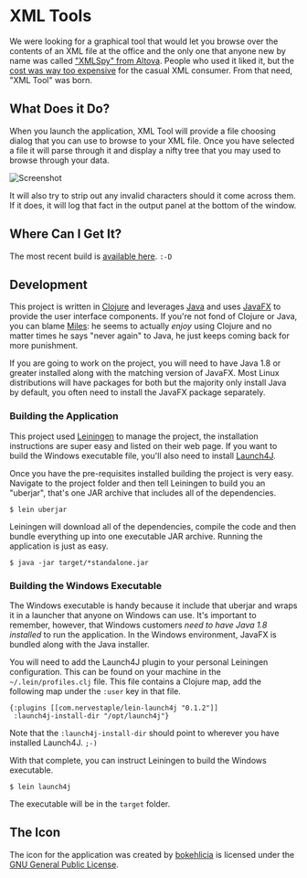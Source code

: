 # XML Tools

We were looking for a graphical tool that would let you browse over the contents
of an XML file at the office and the only one that anyone new by name was called
["XMLSpy" from Altova][0]. People who used it liked it, but the [cost was way too
expensive][1] for the casual XML consumer. From that need, "XML Tool" was born.

## What Does it Do?

When you launch the application, XML Tool will provide a file choosing dialog
that you can use to browse to your XML file. Once you have selected a file it
will parse through it and display a nifty tree that you may used to browse
through your data.

![Screenshot](http://git-east.windsor.com/cmiles/xmltool/raw/master/documentation/screenshot.png)

It will also try to strip out any invalid characters should it come across them.
If it does, it will log that fact in the output panel at the bottom of the
window.

## Where Can I Get It?

The most recent build is [available
here](http://git-east.windsor.com/cmiles/xmltool/-/jobs/5/artifacts/download?job=deploy).
`:-D`

## Development

This project is written in [Clojure][2] and leverages [Java][3] and uses
[JavaFX][4] to provide the user interface components. If you're not fond of
Clojure or Java, you can blame [Miles][5]: he seems to actually _enjoy_ using
Clojure and no matter times he says "never again" to Java, he just keeps coming
back for more punishment.

If you are going to work on the project, you will need to have Java 1.8 or
greater installed along with the matching version of JavaFX. Most Linux
distributions will have packages for both but the majority only install Java by
default, you often need to install the JavaFX package separately.

### Building the Application

This project used [Leiningen][6] to manage the project, the installation
instructions are super easy and listed on their web page. If you want to build
the Windows executable file, you'll also need to install [Launch4J][7].

Once you have the pre-requisites installed building the project is very easy.
Navigate to the project folder and then tell Leiningen to build you an
"uberjar", that's one JAR archive that includes all of the dependencies.

    $ lein uberjar
    
Leiningen will download all of the dependencies, compile the code and then
bundle everything up into one executable JAR archive. Running the application is
just as easy.

    $ java -jar target/*standalone.jar
    
### Building the Windows Executable

The Windows executable is handy because it include that uberjar and wraps it in
a launcher that anyone on Windows can use. It's important to remember, however,
that Windows customers _need to have Java 1.8 installed_ to run the application.
In the Windows environment, JavaFX is bundled along with the Java installer.

You will need to add the Launch4J plugin to your personal Leiningen
configuration. This can be found on your machine in the `~/.lein/profiles.clj`
file. This file contains a Clojure map, add the following map under the `:user`
key in that file.

    {:plugins [[com.nervestaple/lein-launch4j "0.1.2"]]
     :launch4j-install-dir "/opt/launch4j"}
     
Note that the `:launch4j-install-dir` should point to wherever you have
installed Launch4J. `;-)`

With that complete, you can instruct Leiningen to build the Windows executable.

    $ lein launch4j

The executable will be in the `target` folder.

## The Icon

The icon for the application was created by [bokehlicia][8] is licensed under
the [GNU General Public License][9].

[0]: https://en.wikipedia.org/wiki/XMLSpy
[1]: https://shop.altova.com/XMLSpy
[2]: https://en.wikipedia.org/wiki/Clojure
[3]: https://en.wikipedia.org/wiki/Java_(programming_language)
[4]: https://en.wikipedia.org/wiki/JavaFX
[5]: http://git-east.windsor.com/cmiles
[6]: https://leiningen.org/
[7]: http://launch4j.sourceforge.net/
[8]: https://bokehlicia.deviantart.com
[9]: https://en.wikipedia.org/wiki/GNU_General_Public_License
